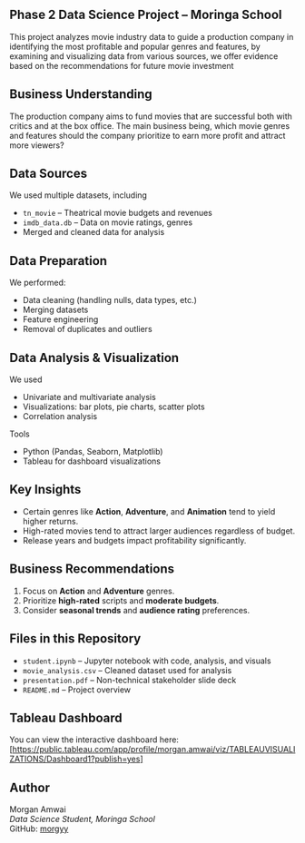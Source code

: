 
## Phase 2 Data Science Project – Moringa School

This project analyzes movie industry data to guide a production company in identifying the most profitable and popular genres and features, by examining and visualizing data from various sources, we offer evidence based on the  recommendations for future movie investment



##  Business Understanding

The production company aims to fund movies that are successful both with critics and at the box office.
The main business being, which movie genres and features should the company prioritize to earn more profit and attract more viewers?



##  Data Sources

We used multiple datasets, including
- `tn_movie` – Theatrical movie budgets and revenues
- `imdb_data.db` – Data on movie ratings, genres
- Merged and cleaned data for analysis



##  Data Preparation

We performed:
- Data cleaning (handling nulls, data types, etc.)
- Merging datasets
- Feature engineering
- Removal of duplicates and outliers



## Data Analysis & Visualization

We used
- Univariate and multivariate analysis
- Visualizations: bar plots, pie charts, scatter plots
- Correlation analysis

Tools
- Python (Pandas, Seaborn, Matplotlib)
- Tableau for dashboard visualizations



##  Key Insights

- Certain genres like **Action**, **Adventure**, and **Animation** tend to yield higher returns.
- High-rated movies tend to attract larger audiences regardless of budget.
- Release years and budgets impact profitability significantly.



##  Business Recommendations

1. Focus on **Action** and **Adventure** genres.
2. Prioritize **high-rated** scripts and **moderate budgets**.
3. Consider **seasonal trends** and **audience rating** preferences.



##  Files in this Repository

- `student.ipynb` – Jupyter notebook with code, analysis, and visuals
- `movie_analysis.csv` – Cleaned dataset used for analysis
- `presentation.pdf` – Non-technical stakeholder slide deck
- `README.md` – Project overview



##  Tableau Dashboard

You can view the interactive dashboard here:  
 [https://public.tableau.com/app/profile/morgan.amwai/viz/TABLEAUVISUALIZATIONS/Dashboard1?publish=yes]



##  Author

Morgan Amwai  
_Data Science Student, Moringa School_  
GitHub: [morgyy](https://github.com/morgyy/)




